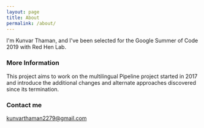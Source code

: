 ```yaml
---
layout: page
title: About
permalink: /about/
---
```


I'm Kunvar Thaman, and I've been selected for the Google Summer of Code 2019 with Red Hen Lab. 

### More Information

This project aims to work on the multilingual Pipeline project started in 2017 and introduce the additional changes and alternate approaches discovered since its termination.

### Contact me

[kunvarthaman2279@gmail.com](mailto:email@domain.com)
